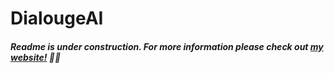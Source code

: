 # DialougeAI

##### Readme is _under construction_. For more information please check out [my website!](http://dialougeai.co) 🔗🔥
